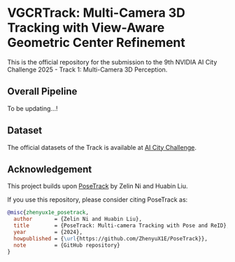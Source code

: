 # VGCRTrack: Multi-Camera 3D Tracking with View-Aware Geometric Center Refinement
<p>This is the official repository for the submission to the 9th NVIDIA AI City Challenge 2025 - Track 1: Multi-Camera 3D Perception. </p>

## Overall Pipeline
To be updating...!

## Dataset 
The official datasets of the Track is available at [AI City Challenge](https://huggingface.co/datasets/nvidia/PhysicalAI-SmartSpaces/blob/main/README.md). 

## Acknowledgement

This project builds upon [PoseTrack](https://github.com/ZhenyuX1E/PoseTrack) by Zelin Ni and Huabin Liu.

If you use this repository, please consider citing PoseTrack as:

```bibtex
@misc{zhenyux1e_posetrack,
  author       = {Zelin Ni and Huabin Liu},
  title        = {PoseTrack: Multi-camera Tracking with Pose and ReID},
  year         = {2024},
  howpublished = {\url{https://github.com/ZhenyuX1E/PoseTrack}},
  note         = {GitHub repository}
}
